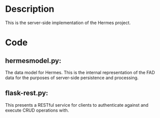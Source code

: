 # Description
This is the server-side implementation of the
Hermes project.

# Code

## hermesmodel.py:
The data model for Hermes. This is the internal 
representation of the FAD data for the purposes
of server-side persistence and processing.

## flask-rest.py:
This presents a RESTful service for clients to 
authenticate against and execute CRUD operations
with.
